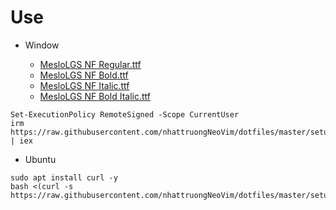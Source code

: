 # Use

- Window

    - [MesloLGS NF Regular.ttf](https://github.com/romkatv/powerlevel10k-media/raw/master/MesloLGS%20NF%20Regular.ttf)
    - [MesloLGS NF Bold.ttf](https://github.com/romkatv/powerlevel10k-media/raw/master/MesloLGS%20NF%20Bold.ttf)
    - [MesloLGS NF Italic.ttf](https://github.com/romkatv/powerlevel10k-media/raw/master/MesloLGS%20NF%20Italic.ttf)
    - [MesloLGS NF Bold Italic.ttf](https://github.com/romkatv/powerlevel10k-media/raw/master/MesloLGS%20NF%20Bold%20Italic.ttf)
```
Set-ExecutionPolicy RemoteSigned -Scope CurrentUser
irm https://raw.githubusercontent.com/nhattruongNeoVim/dotfiles/master/setup_windows.ps1 | iex
```

- Ubuntu

```
sudo apt install curl -y
bash <(curl -s https://raw.githubusercontent.com/nhattruongNeoVim/dotfiles/master/setup_ubuntu.sh)
```

<!-- - Necessary font -->
